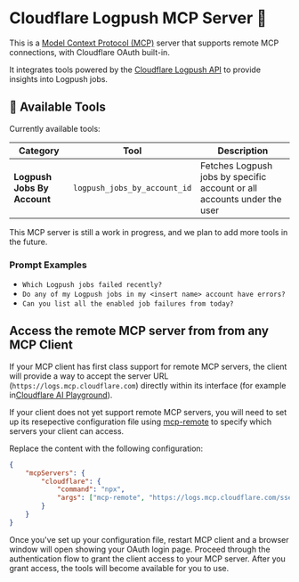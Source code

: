 # Cloudflare Logpush MCP Server 📜

This is a [Model Context Protocol (MCP)](https://modelcontextprotocol.io/introduction) server that supports remote MCP
connections, with Cloudflare OAuth built-in.

It integrates tools powered by the [Cloudflare Logpush API](https://developers.cloudflare.com/logs/) to provide insights into Logpush jobs.

## 🔨 Available Tools

Currently available tools:

| **Category**                | **Tool**                     | **Description**                                                         |
| --------------------------- | ---------------------------- | ----------------------------------------------------------------------- |
| **Logpush Jobs By Account** | `logpush_jobs_by_account_id` | Fetches Logpush jobs by specific account or all accounts under the user |

This MCP server is still a work in progress, and we plan to add more tools in the future.

### Prompt Examples

- `Which Logpush jobs failed recently?`
- `Do any of my Logpush jobs in my <insert name> account have errors?`
- `Can you list all the enabled job failures from today?`

## Access the remote MCP server from from any MCP Client

If your MCP client has first class support for remote MCP servers, the client will provide a way to accept the server URL (`https://logs.mcp.cloudflare.com`) directly within its interface (for example in[Cloudflare AI Playground](https://playground.ai.cloudflare.com/)).

If your client does not yet support remote MCP servers, you will need to set up its resepective configuration file using [mcp-remote](https://www.npmjs.com/package/mcp-remote) to specify which servers your client can access.

Replace the content with the following configuration:

```json
{
	"mcpServers": {
		"cloudflare": {
			"command": "npx",
			"args": ["mcp-remote", "https://logs.mcp.cloudflare.com/sse"]
		}
	}
}
```

Once you've set up your configuration file, restart MCP client and a browser window will open showing your OAuth login page. Proceed through the authentication flow to grant the client access to your MCP server. After you grant access, the tools will become available for you to use.
